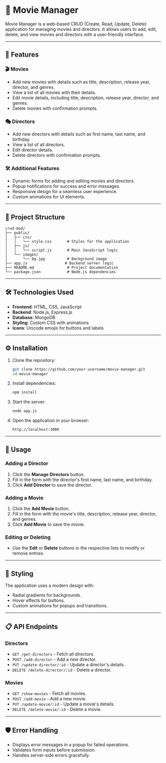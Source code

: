 # 🎥 Movie Manager

Movie Manager is a web-based CRUD (Create, Read, Update, Delete) application for managing movies and directors. It allows users to add, edit, delete, and view movies and directors with a user-friendly interface.

---

## 🚀 Features

### 🎬 Movies

- Add new movies with details such as title, description, release year, director, and genres.
- View a list of all movies with their details.
- Edit movie details, including title, description, release year, director, and genres.
- Delete movies with confirmation prompts.

### 🎭 Directors

- Add new directors with details such as first name, last name, and birthday.
- View a list of all directors.
- Edit director details.
- Delete directors with confirmation prompts.

### 🛠️ Additional Features

- Dynamic forms for adding and editing movies and directors.
- Popup notifications for success and error messages.
- Responsive design for a seamless user experience.
- Custom animations for UI elements.

---

## 📂 Project Structure

```
crud-mod/
├── public/
│   ├── css/
│   │   └── style.css       # Styles for the application
│   ├── js/
│   │   └── script.js       # Main JavaScript logic
│   └── images/
│       └── bg.jpg          # Background image
├── app.js                 # Backend server logic
├── README.md               # Project documentation
└── package.json            # Node.js dependencies
```

---

## 🛠️ Technologies Used

- **Frontend**: HTML, CSS, JavaScript
- **Backend**: Node.js, Express.js
- **Database**: MongoDB
- **Styling**: Custom CSS with animations
- **Icons**: Unicode emojis for buttons and labels

---

## ⚙️ Installation

1. Clone the repository:

   ```bash
   git clone https://github.com/your-username/movie-manager.git
   cd movie-manager
   ```

2. Install dependencies:

   ```bash
   npm install
   ```

3. Start the server:

   ```bash
   node app.js
   ```

4. Open the application in your browser:
   ```
   http://localhost:3000
   ```

---

## 📖 Usage

### Adding a Director

1. Click the **Manage Directors** button.
2. Fill in the form with the director's first name, last name, and birthday.
3. Click **Add Director** to save the director.

### Adding a Movie

1. Click the **Add Movie** button.
2. Fill in the form with the movie's title, description, release year, director, and genres.
3. Click **Add Movie** to save the movie.

### Editing or Deleting

- Use the **Edit** or **Delete** buttons in the respective lists to modify or remove entries.

---

## 🎨 Styling

The application uses a modern design with:

- Radial gradients for backgrounds.
- Hover effects for buttons.
- Custom animations for popups and transitions.

---

## 📋 API Endpoints

### Directors

- `GET /get-directors` - Fetch all directors.
- `POST /add-director` - Add a new director.
- `PUT /update-director/:id` - Update a director's details.
- `DELETE /delete-director/:id` - Delete a director.

### Movies

- `GET /show-movies` - Fetch all movies.
- `POST /add-movie` - Add a new movie.
- `PUT /update-movie/:id` - Update a movie's details.
- `DELETE /delete-movie/:id` - Delete a movie.

---

## 🛡️ Error Handling

- Displays error messages in a popup for failed operations.
- Validates form inputs before submission.
- Handles server-side errors gracefully.
